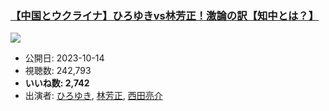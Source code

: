 ### [【中国とウクライナ】ひろゆきvs林芳正！激論の訳【知中とは？】](https://www.youtube.com/watch?v=CN_uAR4UeK4)
[![](https://img.youtube.com/vi/CN_uAR4UeK4/sddefault.jpg)](https://www.youtube.com/watch?v=CN_uAR4UeK4)
-   公開日: 2023-10-14
-   視聴数: 242,793
-   **いいね数: 2,742**
-   出演者: [ひろゆき](/rehacq_fan/people/ひろゆき "wikilink"), [林芳正](/rehacq_fan/people/林芳正 "wikilink"), [西田亮介](/rehacq_fan/people/西田亮介 "wikilink")
